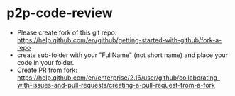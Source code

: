 # p2p-code-review #

- Please create fork of this git repo: https://help.github.com/en/github/getting-started-with-github/fork-a-repo
- create sub-folder with your "FullName" (not short name) and place your code in your folder. 
- Create PR from fork: https://help.github.com/en/enterprise/2.16/user/github/collaborating-with-issues-and-pull-requests/creating-a-pull-request-from-a-fork
